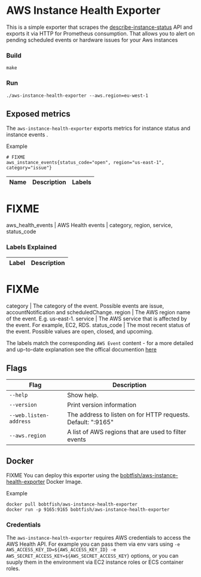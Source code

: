 # AWS Instance Health Exporter

This is a simple exporter that scrapes the [describe-instance-status](https://docs.aws.amazon.com/cli/latest/reference/ec2/describe-instance-status.html) API and exports it via HTTP for Prometheus consumption. That allows you to alert on pending scheduled events or hardware issues for your Aws instances


### Build
```
make
```

### Run
```
./aws-instance-health-exporter --aws.region=eu-west-1
```

## Exposed metrics
The `aws-instance-health-exporter` exports metrics for instance status and instance events .

Example
```
# FIXME
aws_instance_events{status_code="open", region="us-east-1", category="issue"}
```

Name | Description | Labels
-----|-----|-----
# FIXME
aws_health_events | AWS Health events | category, region, service, status_code

### Labels Explained
Label | Description
-----|-----
# FIXMe
category | The category of the event. Possible events are issue, accountNotification and scheduledChange.
region | The AWS region name of the event. E.g. us-east-1.
service | The AWS service that is affected by the event. For example, EC2, RDS.
status_code | The most recent status of the event. Possible values are open, closed, and upcoming.

The labels match the corresponding `AWS Event` content - for a more detailed and up-to-date explanation see the offical documention [here](http://docs.aws.amazon.com/health/latest/APIReference/API_Event.html)

## Flags
Flag | Description
-----|-----
`--help` | Show help.
`--version` | Print version information
`--web.listen-address` | The address to listen on for HTTP requests. Default: ":9165"
`--aws.region` | A list of AWS regions that are used to filter events

## Docker
FIXME
You can deploy this exporter using the [bobtfish/aws-instance-health-exporter](https://hub.docker.com/r/bobtfish/aws-instance-health-exporter/) Docker Image.

Example
```
docker pull bobtfish/aws-instance-health-exporter
docker run -p 9165:9165 bobtfish/aws-instance-health-exporter
```

### Credentials
The `aws-instance-health-exporter` requires AWS credentials to access the AWS Health API. For example you can pass them via env vars using `-e AWS_ACCESS_KEY_ID=${AWS_ACCESS_KEY_ID} -e AWS_SECRET_ACCESS_KEY=${AWS_SECRET_ACCESS_KEY}` options, or you can suuply them in the environment via EC2 instance roles or ECS container roles.


